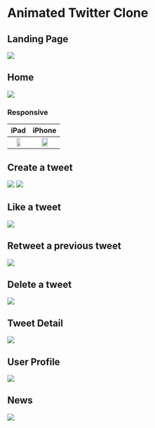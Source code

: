 # Animated Twitter Clone

## Landing Page
![](docs/screenshots/landing.gif)

## Home
![](docs/screenshots/home.gif)

### Responsive

| iPad | iPhone |
| :---: | :---: |
| <img src="docs/screenshots/home-ipad.png" width="50%"/> | <img src="docs/screenshots/home-iphone.png" width="50%"/> |

## Create a tweet

![](./docs/screenshots/create-via-form.gif)
![](./docs/screenshots/create-via-modal.gif)

## Like a tweet
![](docs/screenshots/like-a-tweet.gif)

## Retweet a previous tweet
![](docs/screenshots/retweet.gif)

## Delete a tweet
![](docs/screenshots/delete.gif)

## Tweet Detail
![](docs/screenshots/detail.gif)

## User Profile
![](docs/screenshots/profile.gif)

## News
![](docs/screenshots/news.gif)
